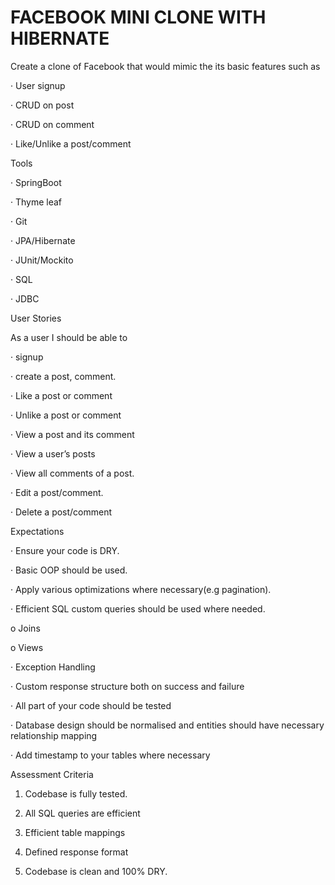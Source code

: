 # FACEBOOK MINI CLONE WITH HIBERNATE

Create a clone of Facebook that would mimic the its basic features such as

· User signup

· CRUD on post

· CRUD on comment

· Like/Unlike a post/comment

Tools

· SpringBoot

· Thyme leaf

· Git

· JPA/Hibernate

· JUnit/Mockito

· SQL

· JDBC



User Stories

As a user I should be able to

· signup

· create a post, comment.

· Like a post or comment

· Unlike a post or comment

· View a post and its comment

· View a user’s posts

· View all comments of a post.

· Edit a post/comment.

· Delete a post/comment



Expectations

· Ensure your code is DRY.

· Basic OOP should be used.

· Apply various optimizations where necessary(e.g pagination).

· Efficient SQL custom queries should be used where needed.

o Joins

o Views

· Exception Handling

· Custom response structure both on success and failure

· All part of your code should be tested

· Database design should be normalised and entities should have necessary relationship mapping

· Add timestamp to your tables where necessary

Assessment Criteria

1. Codebase is fully tested.

2. All SQL queries are efficient

3. Efficient table mappings

4. Defined response format

5. Codebase is clean and 100% DRY.
